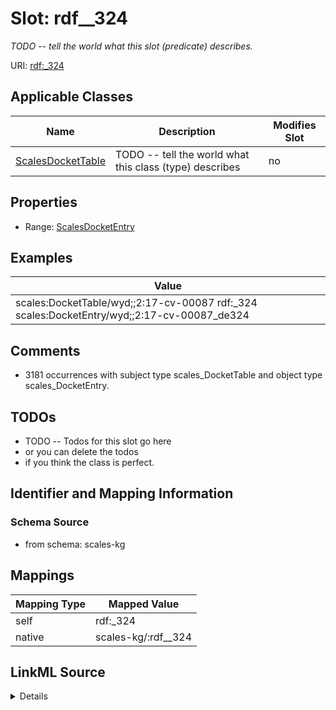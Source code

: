 

# Slot: rdf__324


_TODO -- tell the world what this slot (predicate) describes._





URI: [rdf:_324](http://www.w3.org/1999/02/22-rdf-syntax-ns#_324)



<!-- no inheritance hierarchy -->





## Applicable Classes

| Name | Description | Modifies Slot |
| --- | --- | --- |
| [ScalesDocketTable](../classes/ScalesDocketTable.md) | TODO -- tell the world what this class (type) describes |  no  |







## Properties

* Range: [ScalesDocketEntry](../classes/ScalesDocketEntry.md)






## Examples

| Value |
| --- |
| scales:DocketTable/wyd;;2:17-cv-00087 rdf:_324 scales:DocketEntry/wyd;;2:17-cv-00087_de324 |

## Comments

* 3181 occurrences with subject type scales_DocketTable and object type scales_DocketEntry.

## TODOs

* TODO -- Todos for this slot go here
* or you can delete the todos
* if you think the class is perfect.

## Identifier and Mapping Information







### Schema Source


* from schema: scales-kg




## Mappings

| Mapping Type | Mapped Value |
| ---  | ---  |
| self | rdf:_324 |
| native | scales-kg/:rdf__324 |




## LinkML Source

<details>
```yaml
name: rdf__324
description: TODO -- tell the world what this slot (predicate) describes.
todos:
- TODO -- Todos for this slot go here
- or you can delete the todos
- if you think the class is perfect.
comments:
- 3181 occurrences with subject type scales_DocketTable and object type scales_DocketEntry.
examples:
- value: scales:DocketTable/wyd;;2:17-cv-00087 rdf:_324 scales:DocketEntry/wyd;;2:17-cv-00087_de324
from_schema: scales-kg
rank: 1000
slot_uri: rdf:_324
alias: rdf__324
domain_of:
- scales_DocketTable
range: scales_DocketEntry

```
</details>